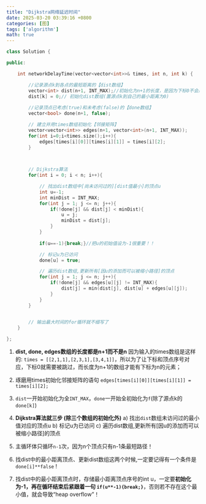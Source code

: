 ```yaml
---
title: "Dijkstra网络延迟时间"
date: 2025-03-20 03:39:16 +0800
categories: [图]
tags: ['algorithm']
math: true
---
```


```cpp
class Solution {

public:

    int networkDelayTime(vector<vector<int>>& times, int n, int k) {

		//记录源点k到各点的最短距离的【dist数组】
		vector<int> dist(n+1, INT_MAX);//初始化为n+1的长度，是因为下标0不会用到
        dist[k] = 0;// 初始化dist数组(置源点k到自己的最小距离为0)
        
        //记录顶点已考虑(true)和未考虑(false)的【done数组】
        vector<bool> done(n+1, false);

        // 建立并用times数组初始化【邻接矩阵】
        vector<vector<int>> edges(n+1, vector<int>(n+1, INT_MAX));
        for(int i=0;i<times.size();i++){
            edges[times[i][0]][times[i][1]] = times[i][2];
        }

        

        // Dijkstra算法
        for(int i = 0; i < n; i++){

            // 找出dist数组中[尚未访问过的][dist值最小]的顶点u
            int u=-1;
            int minDist = INT_MAX;
            for(int j = 1; j <= n; j++){
                if(!done[j] && dist[j] < minDist){
                    u = j;
                    minDist = dist[j];
                }
            }
            
            if(u==-1){break;}//把u的初始值设为-1很重要！！

            // 标记u为已访问
            done[u] = true;

            // 遍历dist数组,更新所有[因u的添加而可以被缩小路径]的顶点
            for(int j = 1; j <= n; j++){
                if(!done[j] && edges[u][j] != INT_MAX){
                    dist[j] = min(dist[j], dist[u] + edges[u][j]);
                }
            }
        }
        

        // 输出最大时间的for循环就不细写了
    }

};
```

1. ****dist, done, edges数组的长度都是n+1而不是n****
	因为输入的times数组是这样的: `times = [[2,1,1],[2,3,1],[3,4,1]]`，所以为了让下标和顶点序号对应，下标0就需要被跳过，而长度为n+1的数组才能有下标为n的元素；

2. 琢磨用times初始化邻接矩阵的语句
	`edges[times[i][0]][times[i][1]] = times[i][2];`

3. `dist`一开始初始化为全`INT_MAX`，`done`一开始全初始化为`f`(除了源点k的`done[k]`)
	
4. **Dijkstra算法就三步 (除三个数组的初始化外)**
	a) 找出`dist`数组未访问过的最小值对应的顶点u
	b) 标记u为已访问
	c) 遍历dist数组,更新所有\[因u的添加而可以被缩小路径]的顶点

5. 主循环体只循环`n-1`次，因为n个顶点只有n-1条最短路径！
	
6. 找dist中的最小距离顶点、更新dist数组这两个时候,一定要记得有一个条件是`done[i]**false` !
	
7. 找dist中的最小距离顶点时，存储最小距离顶点序号的int u，一定要**初始化为-1，再在循环结束后紧跟着一句 `if(u**-1){break;}`**，否则若不存在这个最小值，就会导致“heap overflow”！